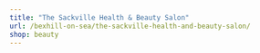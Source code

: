 ```yaml
---
title: "The Sackville Health & Beauty Salon"
url: /bexhill-on-sea/the-sackville-health-and-beauty-salon/
shop: beauty
---
```

